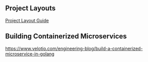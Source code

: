 ## Project Layouts
[Project Layout Guide](https://github.com/golang-standards/project-layout)

## Building Containerized Microservices
https://www.velotio.com/engineering-blog/build-a-containerized-microservice-in-golang
